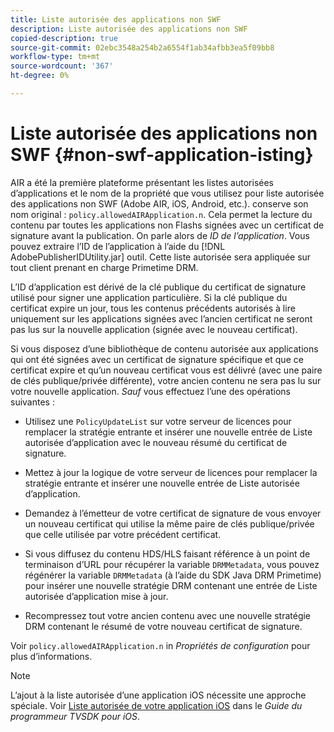 ```yaml
---
title: Liste autorisée des applications non SWF
description: Liste autorisée des applications non SWF
copied-description: true
source-git-commit: 02ebc3548a254b2a6554f1ab34afbb3ea5f09bb8
workflow-type: tm+mt
source-wordcount: '367'
ht-degree: 0%

---
```


# Liste autorisée des applications non SWF {#non-swf-application-isting}

AIR a été la première plateforme présentant les listes autorisées d’applications et le nom de la propriété que vous utilisez pour liste autorisée des applications non SWF (Adobe AIR, iOS, Android, etc.). conserve son nom original : `policy.allowedAIRApplication.n`. Cela permet la lecture du contenu par toutes les applications non Flashs signées avec un certificat de signature avant la publication. On parle alors de *ID de l’application*. Vous pouvez extraire l’ID de l’application à l’aide du [!DNL AdobePublisherIDUtility.jar] outil. Cette liste autorisée sera appliquée sur tout client prenant en charge Primetime DRM.

L’ID d’application est dérivé de la clé publique du certificat de signature utilisé pour signer une application particulière. Si la clé publique du certificat expire un jour, tous les contenus précédents autorisés à lire uniquement sur les applications signées avec l’ancien certificat ne seront pas lus sur la nouvelle application (signée avec le nouveau certificat).

Si vous disposez d’une bibliothèque de contenu autorisée aux applications qui ont été signées avec un certificat de signature spécifique et que ce certificat expire et qu’un nouveau certificat vous est délivré (avec une paire de clés publique/privée différente), votre ancien contenu ne sera pas lu sur votre nouvelle application. *Sauf* vous effectuez l’une des opérations suivantes :

* Utilisez une `PolicyUpdateList` sur votre serveur de licences pour remplacer la stratégie entrante et insérer une nouvelle entrée de Liste autorisée d’application avec le nouveau résumé du certificat de signature.
* Mettez à jour la logique de votre serveur de licences pour remplacer la stratégie entrante et insérer une nouvelle entrée de Liste autorisée d’application.
* Demandez à l’émetteur de votre certificat de signature de vous envoyer un nouveau certificat qui utilise la même paire de clés publique/privée que celle utilisée par votre précédent certificat.
* Si vous diffusez du contenu HDS/HLS faisant référence à un point de terminaison d’URL pour récupérer la variable `DRMMetadata`, vous pouvez régénérer la variable `DRMMetadata` (à l’aide du SDK Java DRM Primetime) pour insérer une nouvelle stratégie DRM contenant une entrée de Liste autorisée d’application mise à jour.

* Recompressez tout votre ancien contenu avec une nouvelle stratégie DRM contenant le résumé de votre nouveau certificat de signature.

Voir `policy.allowedAIRApplication.n` in *Propriétés de configuration* pour plus d’informations.

>[!NOTE]
>
>L’ajout à la liste autorisée d’une application iOS nécessite une approche spéciale. Voir [Liste autorisée de votre application iOS](../../../../../programming/tvsdk-3x-ios-prog/ios-3x-drm-content-security/ios-3x-allowlist-your-ios-application.md) dans le *Guide du programmeur TVSDK pour iOS*.
